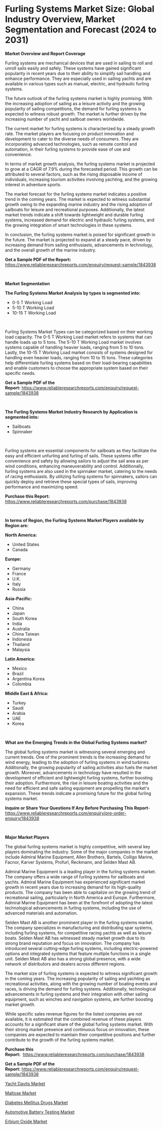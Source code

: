 <p><h1>Furling Systems Market Size: Global Industry Overview, Market Segmentation and Forecast (2024 to 2031)</h1></p><p><strong>Market Overview and Report Coverage</strong></p>
<p><p>Furling systems are mechanical devices that are used in sailing to roll and unroll sails easily and safely. These systems have gained significant popularity in recent years due to their ability to simplify sail handling and enhance performance. They are especially used in sailing yachts and are available in various types such as manual, electric, and hydraulic furling systems.</p><p>The future outlook of the furling systems market is highly promising. With the increasing adoption of sailing as a leisure activity and the growing popularity of sailing competitions, the demand for furling systems is expected to witness robust growth. The market is further driven by the increasing number of yacht and sailboat owners worldwide.</p><p>The current market for furling systems is characterized by a steady growth rate. The market players are focusing on product innovation and development to cater to the diverse needs of consumers. They are incorporating advanced technologies, such as remote control and automation, in their furling systems to provide ease of use and convenience.</p><p>In terms of market growth analysis, the furling systems market is projected to grow at a CAGR of 7.9% during the forecasted period. This growth can be attributed to several factors, such as the rising disposable income of individuals, increasing tourism activities involving yachting, and the growing interest in adventure sports.</p><p>The market forecast for the furling systems market indicates a positive trend in the coming years. The market is expected to witness substantial growth owing to the expanding marine industry and the rising adoption of sailboats for leisure and recreational purposes. Additionally, the latest market trends indicate a shift towards lightweight and durable furling systems, increased demand for electric and hydraulic furling systems, and the growing integration of smart technologies in these systems.</p><p>In conclusion, the furling systems market is poised for significant growth in the future. The market is projected to expand at a steady pace, driven by increasing demand from sailing enthusiasts, advancements in technology, and the overall growth of the marine industry.</p></p>
<p><strong>Get a Sample PDF of the Report:</strong> <a href="https://www.reliableresearchreports.com/enquiry/request-sample/1843938">https://www.reliableresearchreports.com/enquiry/request-sample/1843938</a></p>
<p>&nbsp;</p>
<p><strong>Market Segmentation</strong></p>
<p><strong>The Furling Systems Market Analysis by types is segmented into:</strong></p>
<p><ul><li>0-5 T Working Load</li><li>5-10 T Working Load</li><li>10-15 T Working Load</li></ul></p>
<p>&nbsp;</p>
<p><p>Furling Systems Market Types can be categorized based on their working load capacity. The 0-5 T Working Load market refers to systems that can handle loads up to 5 tons. The 5-10 T Working Load market involves systems capable of handling heavier loads, ranging from 5 to 10 tons. Lastly, the 10-15 T Working Load market consists of systems designed for handling even heavier loads, ranging from 10 to 15 tons. These categories help differentiate furling systems based on their load-bearing capabilities and enable customers to choose the appropriate system based on their specific needs.</p></p>
<p><strong>Get a Sample PDF of the Report:</strong>&nbsp;<a href="https://www.reliableresearchreports.com/enquiry/request-sample/1843938">https://www.reliableresearchreports.com/enquiry/request-sample/1843938</a></p>
<p>&nbsp;</p>
<p><strong>The Furling Systems Market Industry Research by Application is segmented into:</strong></p>
<p><ul><li>Sailboats</li><li>Spinnaker</li></ul></p>
<p>&nbsp;</p>
<p><p>Furling systems are essential components for sailboats as they facilitate the easy and efficient unfurling and furling of sails. These systems offer convenience and safety by allowing sailors to adjust the sail area as per wind conditions, enhancing maneuverability and control. Additionally, furling systems are also used in the spinnaker market, catering to the needs of racing enthusiasts. By utilizing furling systems for spinnakers, sailors can quickly deploy and retrieve these special types of sails, improving performance and maximizing speed.</p></p>
<p><strong>Purchase this Report:</strong>&nbsp; <a href="https://www.reliableresearchreports.com/purchase/1843938">https://www.reliableresearchreports.com/purchase/1843938</a></p>
<p>&nbsp;</p>
<p><strong>In terms of Region, the Furling Systems Market Players available by Region are:</strong></p>
<p>
    <p> <strong> North America: </strong>
        <ul>
            <li>United States</li>
            <li>Canada</li>
        </ul>
        </p> 
    <p> <strong> Europe: </strong>
        <ul>
            <li>Germany</li>
            <li>France</li>
            <li>U.K.</li>
            <li>Italy</li>
            <li>Russia</li>
        </ul>
        </p> 
    <p> <strong> Asia-Pacific: </strong>
        <ul>
            <li>China</li>
            <li>Japan</li>
            <li>South Korea</li>
            <li>India</li>
            <li>Australia</li>
            <li>China Taiwan</li>
            <li>Indonesia</li>
            <li>Thailand</li>
            <li>Malaysia</li>
        </ul>
        </p> 
    <p> <strong> Latin America: </strong>
        <ul>
            <li>Mexico</li>
            <li>Brazil</li>
            <li>Argentina Korea</li>
            <li>Colombia</li>
        </ul>
        </p> 
    <p> <strong> Middle East & Africa: </strong>
        <ul>
            <li>Turkey</li>
            <li>Saudi</li>
            <li>Arabia</li>
            <li>UAE</li>
            <li>Korea</li>
        </ul>
    </p>
    </p>
<p>&nbsp;</p>
<p><strong>What are the Emerging Trends in the Global Furling Systems market?</strong></p>
<p><p>The global furling systems market is witnessing several emerging and current trends. One of the prominent trends is the increasing demand for wind energy, leading to the adoption of furling systems in wind turbines. Additionally, the growing popularity of sailing activities also fuels the market growth. Moreover, advancements in technology have resulted in the development of efficient and lightweight furling systems, further boosting their adoption. Furthermore, the rise in leisure boating activities and the need for efficient and safe sailing equipment are propelling the market's expansion. These trends indicate a promising future for the global furling systems market.</p></p>
<p><strong>Inquire or Share Your Questions If Any Before Purchasing This Report</strong>- <a href="https://www.reliableresearchreports.com/enquiry/pre-order-enquiry/1843938">https://www.reliableresearchreports.com/enquiry/pre-order-enquiry/1843938</a></p>
<p>&nbsp;</p>
<p><strong>Major Market Players</strong></p>
<p><p>The global furling systems market is highly competitive, with several key players dominating the industry. Some of the major companies in the market include Admiral Marine Equipment, Allen Brothers, Bartels, Colligo Marine, Facnor, Karver Systems, Profurl, Reckmann, and Selden Mast AB.</p><p>Admiral Marine Equipment is a leading player in the furling systems market. The company offers a wide range of furling systems for sailboats and yachts. Admiral Marine Equipment has experienced significant market growth in recent years due to increasing demand for its high-quality products. The company has been able to capitalize on the growing trend of recreational sailing, particularly in North America and Europe. Furthermore, Admiral Marine Equipment has been at the forefront of adopting the latest technological advancements in furling systems, including the use of advanced materials and automation.</p><p>Selden Mast AB is another prominent player in the furling systems market. The company specializes in manufacturing and distributing spar systems, including furling systems, for competitive racing yachts as well as leisure boats. Selden Mast AB has witnessed steady market growth due to its strong brand reputation and focus on innovation. The company has introduced several cutting-edge furling systems, including electric-powered options and integrated systems that feature multiple functions in a single unit. Selden Mast AB also has a strong global presence, with a wide network of distributors and dealers across different regions.</p><p>The market size of furling systems is expected to witness significant growth in the coming years. The increasing popularity of sailing and yachting as recreational activities, along with the growing number of boating events and races, is driving the demand for furling systems. Additionally, technological advancements in furling systems and their integration with other sailing equipment, such as winches and navigation systems, are further boosting market growth.</p><p>While specific sales revenue figures for the listed companies are not available, it is estimated that the combined revenue of these players accounts for a significant share of the global furling systems market. With their strong market presence and continuous focus on innovation, these companies are expected to maintain their competitive positions and further contribute to the growth of the furling systems market.</p></p>
<p><strong>Purchase this Report:</strong>&nbsp;&nbsp;<a href="https://www.reliableresearchreports.com/purchase/1843938">https://www.reliableresearchreports.com/purchase/1843938</a></p>
<p></p>
<p><strong>Get a Sample PDF of the Report:</strong>&nbsp;<a href="https://www.reliableresearchreports.com/enquiry/request-sample/1843938">https://www.reliableresearchreports.com/enquiry/request-sample/1843938</a></p>
<p><p><a href="https://github.com/JameTravis/Market-Research-Report-List-3/blob/main/yacht-davits-market.md">Yacht Davits Market</a></p><p><a href="https://www.linkedin.com/pulse/maltose-market-size-share-global-analysis-report-2023-2030-qhdje/">Maltose Market</a></p><p><a href="https://medium.com/@peterm12562/diabetes-mellitus-drugs-market-insight-market-trends-growth-forecasted-from-2023-to-2030-91de47167b09">Diabetes Mellitus Drugs Market</a></p><p><a href="https://medium.com/@peterm12562/automotive-battery-testing-market-analysis-its-cagr-market-segmentation-and-global-industry-d518c7bfe958">Automotive Battery Testing Market</a></p><p><a href="https://www.linkedin.com/pulse/erbium-oxide-market-insights-players-forecast-till-2030-market-mint-ougue/">Erbium Oxide Market</a></p></p>